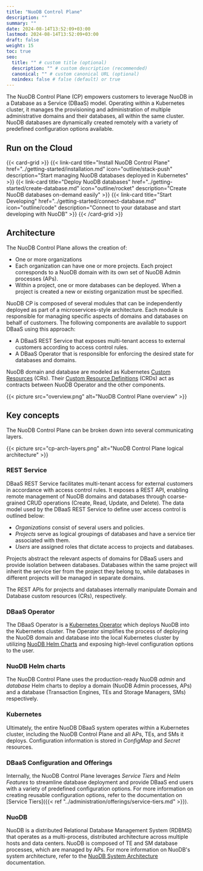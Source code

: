 ```yaml
---
title: "NuoDB Control Plane"
description: ""
summary: ""
date: 2024-08-14T13:52:09+03:00
lastmod: 2024-08-14T13:52:09+03:00
draft: false
weight: 15
toc: true
seo:
  title: "" # custom title (optional)
  description: "" # custom description (recommended)
  canonical: "" # custom canonical URL (optional)
  noindex: false # false (default) or true
---
```


The NuoDB Control Plane (CP) empowers customers to leverage NuoDB in a Database as a Service (DBaaS) model.
Operating within a Kubernetes cluster, it manages the provisioning and administration of multiple administrative domains and their databases, all within the same cluster.
NuoDB databases are dynamically created remotely with a variety of predefined configuration options available.

## Run on the Cloud

{{< card-grid >}}
{{< link-card title="Install NuoDB Control Plane" href="../getting-started/installation.md" icon="outline/stack-push" description="Start managing NuoDB databases deployed in Kubernetes" >}}
{{< link-card title="Deploy NuoDB databases" href="../getting-started/create-database.md" icon="outline/rocket" description="Create NuoDB databases on-demand easily" >}}
{{< link-card title="Start Developing" href="../getting-started/connect-database.md" icon="outline/code" description="Connect to your database and start developing with NuoDB" >}}
{{< /card-grid >}}

## Architecture

The NuoDB Control Plane allows the creation of:

- One or more organizations
- Each organization can have one or more projects.
Each project corresponds to a NuoDB
domain with its own set of NuoDB Admin processes (APs).
- Within a project, one or more databases can be deployed.
When a project is created a new or existing organization must be specified.

NuoDB CP is composed of several modules that can be independently deployed as part of a microservices-style architecture.
Each module is responsible for managing specific aspects of domains and databases on behalf of customers.
The following components are available to support DBaaS using this approach:

- A DBaaS REST Service that exposes multi-tenant access to external customers according to access control rules.
- A DBaaS Operator that is responsible for enforcing the desired state for databases and domains.

NuoDB domain and database are modeled as Kubernetes [Custom Resources](https://kubernetes.io/docs/concepts/extend-kubernetes/api-extension/custom-resources/#custom-resources) (CRs). Their [Custom Resource Definitions](https://kubernetes.io/docs/concepts/extend-kubernetes/api-extension/custom-resources/#customresourcedefinitions) (CRDs) act as contracts between NuoDB Operator and the other components.

{{< picture src="overview.png" alt="NuoDB Control Plane overview" >}}

## Key concepts

The NuoDB Control Plane can be broken down into several communicating layers.

{{< picture src="cp-arch-layers.png" alt="NuoDB Control Plane logical architecture" >}}

### REST Service

DBaaS REST Service facilitates multi-tenant access for external customers in accordance with access control rules.
It exposes a REST API, enabling remote management of NuoDB domains and databases through coarse-grained CRUD operations (Create, Read, Update, and Delete).
The data model used by the DBaaS REST Service to define user access control is outlined below:

- _Organizations_ consist of several users and policies.
- _Projects_ serve as logical groupings of databases and have a service tier associated with them.
- _Users_ are assigned roles that dictate access to projects and databases.

Projects abstract the relevant aspects of domains for DBaaS users and provide isolation between databases.
Databases within the same project will inherit the service tier from the project they belong to, while databases in different projects will be managed in separate domains.

The REST APIs for projects and databases internally manipulate Domain and Database custom resources (CRs), respectively.

### DBaaS Operator

The DBaaS Operator is a [Kubernetes Operator](https://coreos.com/operators/) which deploys NuoDB into the Kubernetes cluster.
The Operator simplifies the process of deploying the NuoDB domain and database into the local Kubernetes cluster by utilizing [NuoDB Helm Charts](https://github.com/nuodb/nuodb-helm-charts) and exposing high-level configuration options to the user.

### NuoDB Helm charts

The NuoDB Control Plane uses the production-ready NuoDB _admin_ and _database_ Helm charts to deploy a domain (NuoDB Admin processes, APs) and a database (Transaction Engines, TEs and Storage Managers, SMs) respectively.

### Kubernetes

Ultimately, the entire NuoDB DBaaS system operates within a Kubernetes cluster, including the NuoDB Control Plane and all APs, TEs, and SMs it deploys.
Configuration information is stored in _ConfigMap_ and _Secret_ resources.

### DBaaS Configuration and Offerings

Internally, the NuoDB Control Plane leverages _Service Tiers_ and _Helm Features_ to streamline database deployment and provide DBaaS end users with a variety of predefined configuration options.
For more information on creating reusable configuration options, refer to the documentation on [Service Tiers]({{< ref "../administration/offerings/service-tiers.md" >}}).

### NuoDB

NuoDB is a distributed Relational Database Management System (RDBMS) that operates as a multi-process, distributed architecture across multiple hosts and data centers.
NuoDB is composed of TE and SM database processes, which are managed by APs.
For more information on NuoDB's system architecture, refer to the [NuoDB System Architecture](https://doc.nuodb.com/nuodb/latest/architecture/system-architecture/) documentation.
